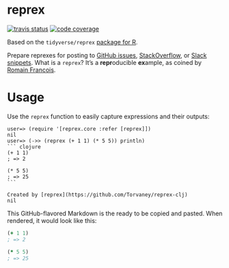 # reprex

[![travis status](https://travis-ci.org/Torvaney/reprex-clj.svg?branch=master)](https://travis-ci.org/Torvaney/reprex-clj)
[![code coverage](https://codecov.io/gh/Torvaney/reprex-clj/branch/master/graph/badge.svg)](https://codecov.io/github/Torvaney/reprex-clj?branch=master)

Based on the `tidyverse/reprex` [package for R](https://github.com/tidyverse/reprex).

Prepare reprexes for posting to [GitHub
issues](https://guides.github.com/features/issues/),
[StackOverflow](https://stackoverflow.com/questions/tagged/r), or [Slack
snippets](https://get.slack.help/hc/en-us/articles/204145658-Create-a-snippet).
What is a `reprex`? It’s a **repr**oducible **ex**ample, as coined by
[Romain
Francois](https://twitter.com/romain_francois/status/530011023743655936).

# Usage

Use the `reprex` function to easily capture expressions and their outputs:

~~~
user=> (require '[reprex.core :refer [reprex]])
nil
user=> (->> (reprex (+ 1 1) (* 5 5)) println)
``` clojure
(+ 1 1)
; => 2

(* 5 5)
; => 25
```

Created by [reprex](https://github.com/Torvaney/reprex-clj)
nil
~~~

This GitHub-flavored Markdown is the ready to be copied and pasted. When
rendered, it would look like this:

``` clojure
(+ 1 1)
; => 2

(* 5 5)
; => 25
```
